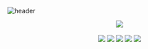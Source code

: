 ![header](https://capsule-render.vercel.app/api?type=wave&color=auto&height=300&section=header&text=capsule%20render&fontSize=90)

<!--타이틀 부분-->

<div align=center>
<img src="https://github-readme-stats.vercel.app/api/top-langs/?username=ITfervor&layout=compact"><br><br>
</div>

<div align=center>
<img src=https://img.shields.io/badge/Java-ED8B00?style=for-the-badge&logo=openjdk&logoColor=white/>
<img src=https://img.shields.io/badge/C%23-239120?style=for-the-badge&logo=c-sharp&logoColor=white/>
<img src=https://img.shields.io/badge/C%2B%2B-00599C?style=for-the-badge&logo=c%2B%2B&logoColor=white/>
<img src=https://img.shields.io/badge/Spring-6DB33F?style=for-the-badge&logo=spring&logoColor=white/>
<img src=https://img.shields.io/badge/ts--node-3178C6?style=for-the-badge&logo=ts-node&logoColor=white/>
</div>

